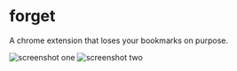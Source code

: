 # forget
A chrome extension that loses your bookmarks on purpose.

![screenshot one](screenshot-1.png "Screenshot one")
![screenshot two](screenshot-2.png "Screenshot two")
